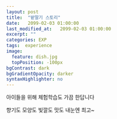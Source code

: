 ```yaml
---
layout: post
title:  "밭딸기 스토리"
date:   2099-02-03 01:00:00
last_modified_at:   2099-02-03 01:00:00
excerpt: ""
categories: EXP
tags:  experience
image: 
  feature: dish.jpg
  topPosition: -100px
bgContrast: dark
bgGradientOpacity: darker
syntaxHighlighter: no
---
```


<div class="img img--fullContainer img--14xLeading" style="background-image: url({{ site.baseurl_posts_img }}dish.jpg);"></div>

<div class="img img--fullContainer img--14xLeading" style="background-image: url({{ site.baseurl_posts_img }}exp2.jpg);"></div>

아이들을 위해 체험학습도 가끔 한답니다

향기도 모양도 빛깔도 맛도 내눈엔 최고~
